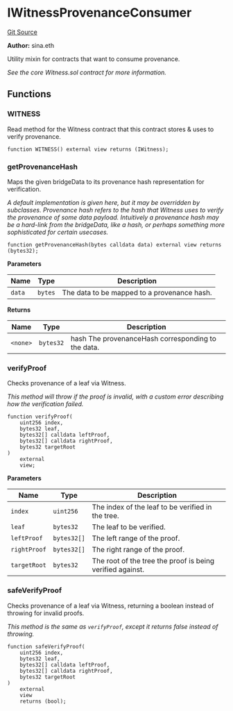 # IWitnessProvenanceConsumer

[Git Source](https://github.com/WitnessCo/contracts-core/blob/d0e59c52c77fcd07cd928f96d5d7befabbd5aef8/src/IWitnessProvenanceConsumer.sol)

**Author:** sina.eth

Utility mixin for contracts that want to consume provenance.

_See the core Witness.sol contract for more information._

## Functions

### WITNESS

Read method for the Witness contract that this contract stores & uses to verify provenance.

```solidity
function WITNESS() external view returns (IWitness);
```

### getProvenanceHash

Maps the given bridgeData to its provenance hash representation for verification.

_A default implementation is given here, but it may be overridden by subclasses. Provenance hash refers to the hash that
Witness uses to verify the provenance of some data payload. Intuitively a provenance hash may be a hard-link from the
bridgeData, like a hash, or perhaps something more sophisticated for certain usecases._

```solidity
function getProvenanceHash(bytes calldata data) external view returns (bytes32);
```

**Parameters**

| Name   | Type    | Description                                 |
| ------ | ------- | ------------------------------------------- |
| `data` | `bytes` | The data to be mapped to a provenance hash. |

**Returns**

| Name     | Type      | Description                                        |
| -------- | --------- | -------------------------------------------------- |
| `<none>` | `bytes32` | hash The provenanceHash corresponding to the data. |

### verifyProof

Checks provenance of a leaf via Witness.

_This method will throw if the proof is invalid, with a custom error describing how the verification failed._

```solidity
function verifyProof(
    uint256 index,
    bytes32 leaf,
    bytes32[] calldata leftProof,
    bytes32[] calldata rightProof,
    bytes32 targetRoot
)
    external
    view;
```

**Parameters**

| Name         | Type        | Description                                               |
| ------------ | ----------- | --------------------------------------------------------- |
| `index`      | `uint256`   | The index of the leaf to be verified in the tree.         |
| `leaf`       | `bytes32`   | The leaf to be verified.                                  |
| `leftProof`  | `bytes32[]` | The left range of the proof.                              |
| `rightProof` | `bytes32[]` | The right range of the proof.                             |
| `targetRoot` | `bytes32`   | The root of the tree the proof is being verified against. |

### safeVerifyProof

Checks provenance of a leaf via Witness, returning a boolean instead of throwing for invalid proofs.

_This method is the same as `verifyProof`, except it returns false instead of throwing._

```solidity
function safeVerifyProof(
    uint256 index,
    bytes32 leaf,
    bytes32[] calldata leftProof,
    bytes32[] calldata rightProof,
    bytes32 targetRoot
)
    external
    view
    returns (bool);
```

